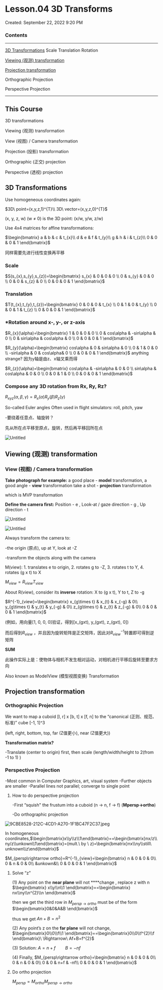# Lesson.04 3D Transforms

Created: September 22, 2022 9:20 PM

### Contents

---

[3D Transformations](Lesson%2004%203D%20Transforms%20f2dbcfae0d144596bd9f92ab4ed44554.md) Scale Translation Rotation 

[Viewing (观测) transformation](Lesson%2004%203D%20Transforms%20f2dbcfae0d144596bd9f92ab4ed44554.md)

[Projection transformation](Lesson%2004%203D%20Transforms%20f2dbcfae0d144596bd9f92ab4ed44554.md)

Orthographic Projection

Perspective Projection

---

## This Course

3D transformations

Viewing (观测) transformation

View (视图) / Camera transformation

Projection (投影) transformation

Orthographic (正交) projection

Perspective (透视) projection

## 3D Transformations

Use homogeneous coordinates again:

$3D\ point=(x,y,z,1)^{T}\\
3D\ vector=(x,y,z,0)^{T}$

(x, y, z, w) (w ≠ 0) is the 3D point: (x/w, y/w, z/w)

Use 4x4 matrices for affine transformations:

$\begin{bmatrix}
a & b & c & t_{x}\\
d & e & f & t_{y}\\
g & h & i & t_{z}\\
0 & 0 & 0 & 1
\end{bmatrix}$

同样需要先进行线性变换再平移

### **Scale**

$S(s_{x},s_{y},s_{z})=\begin{bmatrix}
s_{x} & 0 & 0 & 0 \\
0 & s_{y} & 0 & 0 \\
0 & 0 & s_{z} & 0 \\
0 & 0 & 0 & 1
\end{bmatrix}$

### **Translation**

$T(t_{x},t_{y},t_{z})=\begin{bmatrix}
0 & 0 & 0 & t_{x} \\
0 & 1 & 0 & t_{y} \\
0 & 0 & 1 & t_{z} \\
0 & 0 & 0 & 1
\end{bmatrix}$

### ***Rotation around x-, y-, or z-axis**

$R_{x}(\alpha)=\begin{bmatrix}
1 & 0 & 0 & 0 \\
0 & cos\alpha & -sin\alpha & 0 \\
0 & sin\alpha & cos\alpha & 0 \\
0 & 0 & 0 & 1
\end{bmatrix}$

$R_{y}(\alpha)=\begin{bmatrix}
cos\alpha & 0 & sin\alpha & 0 \\
0 & 1 & 0 & 0 \\
-sin\alpha & 0 & cos\alpha& 0 \\
0 & 0 & 0 & 1
\end{bmatrix}$ anything strange? 因为y轴是由z、x轴叉乘而得

$R_{z}(\alpha)=\begin{bmatrix}
cos\alpha & -sin\alpha & 0 & 0 \\
sin\alpha & cos\alpha & 0 & 0 \\
0 & 0 & 1 & 0 \\
0 & 0 & 0 & 1
\end{bmatrix}$

### **Compose any 3D rotation from Rx, Ry, Rz?**

$R_{xyz}(\alpha,\beta,\gamma)=R_{x}(\alpha)R_{y}(\beta)R_{z}(\gamma)$

So-called Euler angles
Often used in flight simulators: roll, pitch, yaw

-要绕着任意点、轴旋转？

先从所在点平移至原点，旋转，然后再平移回所在点

![Untitled](Lesson%2004%203D%20Transforms%20f2dbcfae0d144596bd9f92ab4ed44554/Untitled.png)

## Viewing (观测) transformation

### View (视图) / Camera transformation

**Take photograph for example:**
a good place - **model** transformation, a good angle - **view** transformation
take a shot - **projection** transformation

which is MVP transformation

**Define the camera first:** 
Position - e , Look-at / gaze direction - g , Up direction - t

![Untitled](Lesson%2004%203D%20Transforms%20f2dbcfae0d144596bd9f92ab4ed44554/Untitled%201.png)

![Untitled](Lesson%2004%203D%20Transforms%20f2dbcfae0d144596bd9f92ab4ed44554/Untitled%202.png)

Always transform the camera to:

-the origin (原点), up at Y, look at -Z

-transform the objects along with the camera

M(view): 1. translates e to origin, 2. rotates g to -Z, 3. rotates t to Y, 4. rotates (g x t) to X

$M_{view}=R_{view}T_{view}$

About R(view), consider its **inverse** rotation: X to (g x t), Y to t, Z to -g

$R^{-1}_{view}=\begin{bmatrix}
x_{g\times t} & x_{t} & x_{-g} & 0\\
y_{g\times t} & y_{t} & y_{-g} & 0\\
z_{g\times t} & z_{t} & z_{-g} & 0\\
0 & 0 & 0 & 1
\end{bmatrix}$

(例如，用向量[1, 0, 0, 0]验证，得到[x_(gxt), y_(gxt), z_(gxt), 0])

而后得到$R_{view}$ ，并且因为旋转矩阵是正交矩阵，因此对$R^{-1}_{view}$转置即可得到逆矩阵

**SUM**

此操作实际上是：使物体与相机不发生相对运动，对相机进行平移后旋转至要求方向

Also known as ModelView (模型视图变换) Transformation

## Projection transformation

### Orthographic Projection

We want to map a cuboid [l, r] x [b, t] x [f, n] to the “canonical (正则、规范、标准)” cube [-1, 1]^3

(left, right, bottom, top, far (Z值更小), near (Z值更大))

**Transformation matrix?**

-Translate (center to origin) first, then scale (length/width/height to 2(from -1 to 1) )

### Perspective Projection

-Most common in Computer Graphics, art, visual system
-Further objects are smaller
-Parallel lines not parallel; converge to single point

1. How to do perspective projection
    
    -First “squish" the frustum into a cuboid (n -> n, f -> f) (**Mpersp->ortho**)
    
    -Do orthographic projection
    

![9CBE8528-212C-4CD1-A270-1F1BC47F2C37.jpeg](Lesson%2004%203D%20Transforms%20f2dbcfae0d144596bd9f92ab4ed44554/9CBE8528-212C-4CD1-A270-1F1BC47F2C37.jpeg)

In homogeneous coordinates,$\begin{bmatrix}x\\y\\z\\1\end{bmatrix}==\begin{bmatrix}nx/z\\ny/z\\unkown\\1\end{bmatrix}=(mult.\ by \ z)=\begin{bmatrix}nx\\ny\\still\ unknown\\z\end{bmatrix}$

$M_{persp\rightarrow ortho}=R^{-1}_{view}=\begin{bmatrix}
n & 0 & 0 & 0\\
0 & n & 0 & 0\\
&unkown&\\
0 & 0 & 0 & 1
\end{bmatrix}$

1. Solve “z”
    
    (1) Any point on the **near plane** will not ****change , replace z with n 
    $\begin{bmatrix}
    x\\y\\n\\1
    \end{bmatrix}==\begin{bmatrix}
    nx\\ny\\n^{2}\\n
    \end{bmatrix}$
    
    then we get the third row in $M_{persp\rightarrow ortho}$ must be of the form $\begin{bmatrix}0&0&A&B
    \end{bmatrix}$
    
    thus we get $An+B=n^{2}$
    
    (2) Any point’s z on the **far plane** will not change, $\begin{bmatrix}0\\0\\f\\1
    \end{bmatrix}==\begin{bmatrix}0\\0\\f^{2}\\f
    \end{bmatrix}\ \Rightarrow\ Af+B=f^{2}$
    
    (3) Solution: $A=n+f\qquad B=-nf$
    
    (4) Finally, $M_{persp\rightarrow ortho}=\begin{bmatrix}
    n & 0 & 0 & 0\\
    0 & n & 0 & 0\\
    0 & 0 & n+f & -nf\\
    0 & 0 & 0 & 1
    \end{bmatrix}$
    

1. Do ortho projection
    
    $M_{persp}=M_{ortho}M_{persp\rightarrow ortho}$